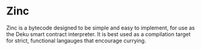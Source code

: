 # Zinc

Zinc is a bytecode designed to be simple and easy to implement, for use as the Deku smart contract interpreter. It is best used as a compilation target for strict, functional langauges that encourage currying.

